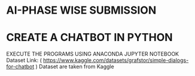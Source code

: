 # AI-PHASE WISE SUBMISSION
# CREATE A CHATBOT IN PYTHON
EXECUTE THE PROGRAMS USING ANACONDA JUPYTER NOTEBOOK
Dataset Link: ( https://www.kaggle.com/datasets/grafstor/simple-dialogs-for-chatbot )
Dataset are taken from Kaggle

